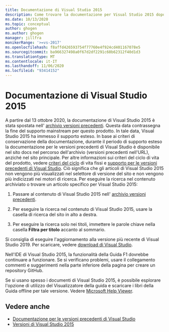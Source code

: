 ```yaml
---
title: Documentazione di Visual Studio 2015
description: Come trovare la documentazione per Visual Studio 2015 dopo che è stata archiviata nel sito versioni precedenti.
ms.date: 10/13/2020
ms.topic: conceptual
author: ghogen
ms.author: ghogen
manager: jillfra
monikerRange: '>=vs-2017'
ms.openlocfilehash: f8affd426593754f77760e4f924cd401167078e5
ms.sourcegitcommit: ba966327498a0f67d2df2291c60b62312f40d1d3
ms.translationtype: MT
ms.contentlocale: it-IT
ms.lasthandoff: 11/06/2020
ms.locfileid: "93414152"
---
```

# <a name="visual-studio-2015-documentation"></a>Documentazione di Visual Studio 2015

A partire dal 13 ottobre 2020, la documentazione di Visual Studio 2015 è stata spostata nell' [archivio versioni precedenti](/previous-versions/visualstudio/visual-studio-2015). Questa data contrassegna la fine del supporto mainstream per questo prodotto. In tale data, Visual Studio 2015 ha immesso il supporto esteso. In base ai criteri di conservazione della documentazione, durante il periodo di supporto esteso la documentazione per le versioni precedenti di Visual Studio è disponibile nel sito docs nel percorso dell'archivio (versioni precedenti nell'URL), anziché nel sito principale. Per altre informazioni sui criteri del ciclo di vita del prodotto, vedere [criteri del ciclo](/lifecycle/policies/fixed) di vita fissi e [supporto per le versioni precedenti di Visual Studio](/visualstudio/releases/2019/servicing#support-for-older-versions-of-visual-studio). Ciò significa che gli articoli di Visual Studio 2015 non vengono più visualizzati nel selettore di versione del sito e non vengono più indicizzati nei motori di ricerca. Per eseguire la ricerca nel contenuto archiviato o trovare un articolo specifico per Visual Studio 2015:

1. Passare al contenuto di Visual Studio 2015 nell' [archivio versioni precedenti](/previous-versions/visualstudio/visual-studio-2015).

1. Per eseguire la ricerca nel contenuto di Visual Studio 2015, usare la casella di ricerca del sito in alto a destra.

1. Per eseguire la ricerca solo nei titoli, immettere le parole chiave nella casella **Filtra per titolo** accanto al sommario.

Si consiglia di eseguire l'aggiornamento alla versione più recente di Visual Studio 2019. Per scaricare, vedere [download di Visual Studio](https://visualstudio.microsoft.com/downloads/).

Nell'IDE di Visual Studio 2015, la funzionalità della Guida F1 dovrebbe continuare a funzionare. Se si verificano problemi, usare il collegamento commenti e suggerimenti nella parte inferiore della pagina per creare un repository GitHub.

Se si usano spesso i documenti di Visual Studio 2015, è possibile esplorare l'opzione di utilizzo del Visualizzatore della guida e scaricare i libri della Guida offline per tale versione. Vedere [Microsoft Help Viewer](./help-viewer/overview.md).

## <a name="see-also"></a>Vedere anche

- [Documentazione per le versioni precedenti di Visual Studio](/previous-versions/visualstudio/)
- [Versioni di Visual Studio 2015](/visualstudio/releasenotes/vs2015-version-history)